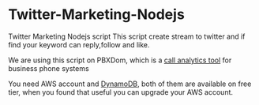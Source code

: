 # Twitter-Marketing-Nodejs
Twitter Marketing Nodejs script
This script create stream to twitter and if find your keyword can reply,follow and like.

We are using this script on PBXDom, which is a [call analytics tool](https://www.pbxdom.com/call-analytics-monitoring) for business phone systems 

You need AWS account and [DynamoDB](https://aws.amazon.com/dynamodb/), both of them are available on free tier, when you found that useful you can upgrade your AWS account.
